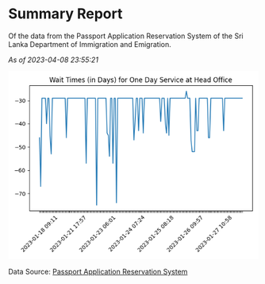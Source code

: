 # Summary Report

Of the data from the Passport Application Reservation System of the Sri Lanka Department of Immigration and Emigration.

*As of 2023-04-08 23:55:21*

![Wait Time Chart](summary.wait_time_chart.png)

Data Source: [Passport Application Reservation System](https://eservices.immigration.gov.lk:8443/appointment/pages/reservationApplication.xhtml)